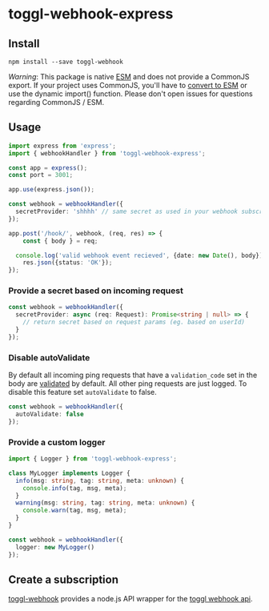 # toggl-webhook-express

## Install

```
npm install --save toggl-webhook
```

*Warning*: This package is native [ESM](https://developer.mozilla.org/en-US/docs/Web/JavaScript/Guide/Modules) and does not provide a CommonJS export. If your project uses CommonJS, you'll have to [convert to ESM](https://gist.github.com/sindresorhus/a39789f98801d908bbc7ff3ecc99d99c) or use the dynamic import() function. Please don't open issues for questions regarding CommonJS / ESM.


## Usage

```ts
import express from 'express';
import { webhookHandler } from 'toggl-webhook-express';

const app = express();
const port = 3001;

app.use(express.json());

const webhook = webhookHandler({
  secretProvider: 'shhhh' // same secret as used in your webhook subscription
});

app.post('/hook/', webhook, (req, res) => {
	const { body } = req;

  console.log('valid webhook event recieved', {date: new Date(), body});
	res.json({status: 'OK'});
});
```

### Provide a secret based on incoming request

```ts
const webhook = webhookHandler({
  secretProvider: async (req: Request): Promise<string | null> => {
    // return secret based on request params (eg. based on userId)
  }
});
```

### Disable autoValidate

By default all incoming ping requests that have a `validation_code` set in the body are [validated](https://developers.track.toggl.com/docs/webhooks_start/url_endpoint_validation) by default. All other ping requests are just logged. To disable this feature set `autoValidate` to false.

```ts
const webhook = webhookHandler({
  autoValidate: false
});
```

### Provide a custom logger

```ts
import { Logger } from 'toggl-webhook-express';

class MyLogger implements Logger {
  info(msg: string, tag: string, meta: unknown) {
    console.info(tag, msg, meta);
  }
  warning(msg: string, tag: string, meta: unknown) {
    console.warn(tag, msg, meta);
  }
}

const webhook = webhookHandler({
  logger: new MyLogger()
});
```

## Create a subscription

[toggl-webhook](https://www.npmjs.com/package/toggl-webhook) provides a node.js API wrapper for the [toggl webhook api](https://developers.track.toggl.com/docs/webhooks/subscriptions).
